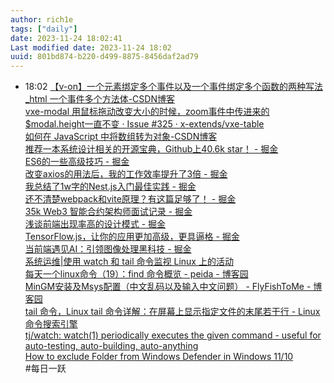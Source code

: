 ```yaml
---
author: rich1e
tags: ["daily"]
date: 2023-11-24 18:02:41
Last modified date: 2023-11-24 18:02
uuid: 801bd874-b220-d499-8875-8456daf2ad79
---
```


- 18:02 [【v-on】一个元素绑定多个事件以及一个事件绑定多个函数的两种写法_html 一个事件多个方法体-CSDN博客](https://blog.csdn.net/ion_L/article/details/82865402)<br>[vxe-modal 用鼠标拖动改变大小的时候，zoom事件中传进来的$modal.height一直不变 · Issue #325 · x-extends/vxe-table](https://github.com/x-extends/vxe-table/issues/325)<br>[如何在 JavaScript 中将数组转为对象-CSDN博客](https://blog.csdn.net/weixin_46267040/article/details/125369797)<br>[推荐一本系统设计相关的开源宝典，Github上40.6k star！ - 掘金](https://juejin.cn/post/7295571705690079267?utm_source=gold_browser_extension)<br>[ES6的一些高级技巧 - 掘金](https://juejin.cn/post/7290751877734776893?utm_source=gold_browser_extension)<br>[改变axios的用法后，我的工作效率提升了3倍 - 掘金](https://juejin.cn/post/7277029942298329125?utm_source=gold_browser_extension)<br>[我总结了1w字的Nest.js入门最佳实践 - 掘金](https://juejin.cn/post/7270464435297189900?utm_source=gold_browser_extension)<br>[还不清楚webpack和vite原理？有这篇足够了！ - 掘金](https://juejin.cn/post/7267791228872671247?utm_source=gold_browser_extension)<br>[35k Web3 智能合约架构师面试记录 - 掘金](https://juejin.cn/post/7293392480452132874?utm_source=gold_browser_extension)<br>[浅谈前端出现率高的设计模式 - 掘金](https://juejin.cn/post/7274146202496041018?utm_source=gold_browser_extension)<br>[TensorFlow.js，让你的应用更加高级，更具逼格 - 掘金](https://juejin.cn/post/7302965547087298601?utm_source=gold_browser_extension)<br>[当前端遇见AI：引领图像处理黑科技 - 掘金](https://juejin.cn/post/7290017662142447670?share_token=f9f55798-a53b-421b-86b4-43b522143e08)<br>[系统运维|使用 watch 和 tail 命令监视 Linux 上的活动](https://linux.cn/article-14557-1.html)<br>[每天一个linux命令（19）：find 命令概览 - peida - 博客园](https://www.cnblogs.com/peida/archive/2012/11/13/2767374.html)<br>[MinGM安装及Msys配置（中文乱码以及输入中文问题） - FlyFishToMe - 博客园](https://www.cnblogs.com/madeface/articles/mingw_msys_install.html)<br>[tail 命令，Linux tail 命令详解：在屏幕上显示指定文件的末尾若干行 - Linux 命令搜索引擎](https://wangchujiang.com/linux-command/c/tail.html)<br>[tj/watch: watch(1) periodically executes the given command - useful for auto-testing, auto-building, auto-anything](https://github.com/tj/watch)<br>[How to exclude Folder from Windows Defender in Windows 11/10](https://www.thewindowsclub.com/exclude-a-folder-from-windows-security-scan)<br>#每日一跃